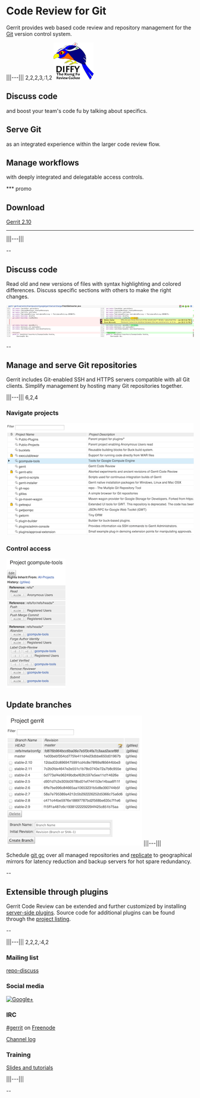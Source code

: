 # Code Review for Git

Gerrit provides web based code review and repository management for
the [Git][git] version control system.

[git]: http://git-scm.com/

|||---||| 2,2,2,3,:1,2
![diffy the kung fu review cuckoo](images/diffy100.png)

## Discuss code
and boost your team's code fu by talking about specifics.

## Serve Git
as an integrated experience within the larger code review flow.

## Manage workflows
with deeply integrated and delegatable access controls.

*** promo
## Download
[Gerrit 2.10][download]
***
|||---|||

--

## Discuss code

Read old and new versions of files with syntax highlighting and
colored differences.  Discuss specific sections with others to make
the right changes.

![side-by-side compare](images/sbs.png)

--

## Manage and serve Git repositories

Gerrit includes Git-enabled SSH and HTTPS servers compatible with all
Git clients.  Simplify management by hosting many Git repositories
together.

|||---||| 6,2,4
### Navigate projects
![project list](images/project-list.png)

### Control access
![access panel](images/access.png)

## Update branches
![branch list](images/branches.png)
|||---|||

Schedule [git gc] over all managed repositories and [replicate] to
geographical mirrors for latency reduction and backup servers for hot
spare redundancy.

--

## Extensible through plugins

Gerrit Code Review can be extended and further customized by installing
[server-side plugins][plugins]. Source code for additional plugins
can be found through the [project listing](https://gerrit.googlesource.com/).

--

|||---||| 2,2,2,:4,2

### Mailing list
[repo-discuss](https://groups.google.com/group/repo-discuss)

### Social media
[![Google+](https://ssl.gstatic.com/images/icons/gplus-32.png)](https://plus.google.com/communities/111271594706618791655)

### IRC
[#gerrit](irc://chat.freenode.net/gerrit) on [Freenode](https://freenode.net/)

[Channel log](http://echelog.com/logs/browse/gerrit/)

### Training
[Slides and tutorials](http://gerrit-training.scmforge.com/)

|||---|||

--

[download]: https://gerrit-documentation.storage.googleapis.com/ReleaseNotes/ReleaseNotes-2.10.html
[git gc]: https://gerrit-documentation.storage.googleapis.com/Documentation/2.11/config-gerrit.html#gc
[plugins]: https://gerrit-documentation.storage.googleapis.com/Documentation/2.11/config-plugins.html
[replicate]: https://gerrit.googlesource.com/plugins/replication/+doc/master/src/main/resources/Documentation/config.md
